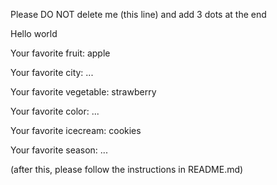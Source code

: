 Please DO NOT delete me (this line) and add 3 dots at the end

Hello world



Your favorite fruit: apple

Your favorite city: ...

Your favorite vegetable: strawberry

Your favorite color: ...

Your favorite icecream: cookies

Your favorite season: ...


(after this, please follow the instructions in README.md)


